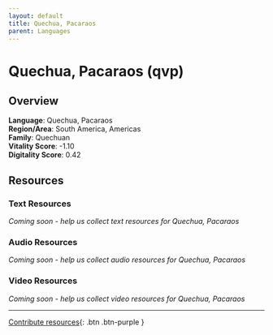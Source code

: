 ```yaml
---
layout: default
title: Quechua, Pacaraos
parent: Languages
---
```


# Quechua, Pacaraos (qvp)

## Overview

**Language**: Quechua, Pacaraos  
**Region/Area**: South America, Americas  
**Family**: Quechuan  
**Vitality Score**: -1.10  
**Digitality Score**: 0.42  

## Resources

### Text Resources
*Coming soon - help us collect text resources for Quechua, Pacaraos*

### Audio Resources
*Coming soon - help us collect audio resources for Quechua, Pacaraos*

### Video Resources
*Coming soon - help us collect video resources for Quechua, Pacaraos*

---

[Contribute resources](https://fairtrain.github.io/){: .btn .btn-purple }
